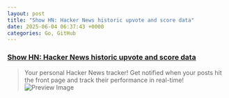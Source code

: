 ```yaml
---
layout: post
title: "Show HN: Hacker News historic upvote and score data"
date: 2025-06-04 06:37:43 +0000
categories: Go, GitHub
---
```


### [Show HN: Hacker News historic upvote and score data](https://hn.dunkirk.sh/)

> Your personal Hacker News tracker! Get notified when your posts hit the front page and track their performance in real-time!
![Preview Image](/public/og.png)

